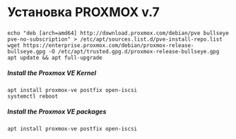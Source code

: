 # Установка PROXMOX v.7
##### 
```
echo "deb [arch=amd64] http://download.proxmox.com/debian/pve bullseye pve-no-subscription" > /etc/apt/sources.list.d/pve-install-repo.list
wget https://enterprise.proxmox.com/debian/proxmox-release-bullseye.gpg -O /etc/apt/trusted.gpg.d/proxmox-release-bullseye.gpg
apt update && apt full-upgrade
```
##### Install the Proxmox VE Kernel
```
apt install proxmox-ve postfix open-iscsi
systemctl reboot
```
##### Install the Proxmox VE packages

```
apt install proxmox-ve postfix open-iscsi

```














